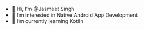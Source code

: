 - 👋 Hi, I’m @Jasmeet Singh  
- 👀 I’m interested in Native Android App Development
- 🌱 I’m currently learning Kotlin 


<!---
jasi341/jasi341 is a ✨ special ✨ repository because its `README.md` (this file) appears on your GitHub profile.
You can click the Preview link to take a look at your changes.
--->

